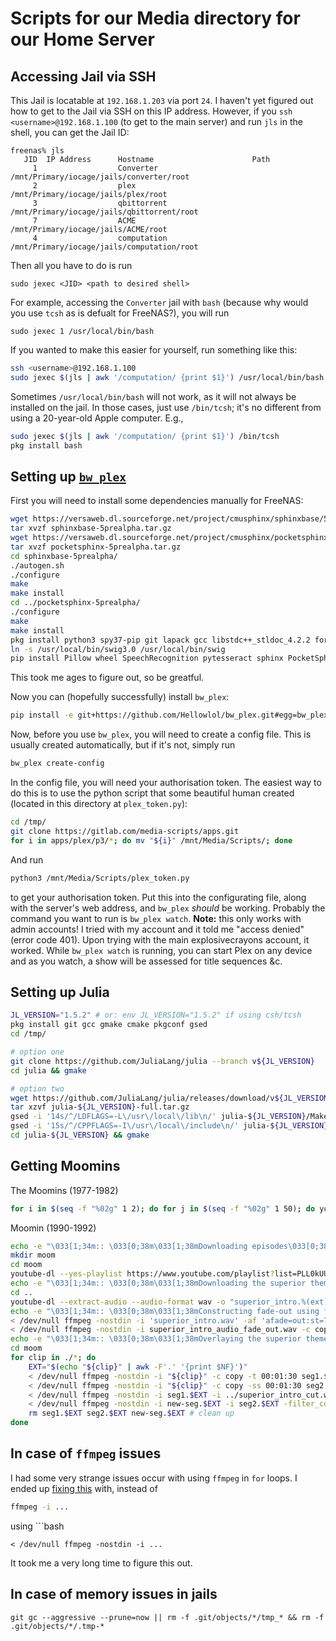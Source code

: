 # Scripts for our Media directory for our Home Server


## Accessing Jail via SSH

This Jail is locatable at `192.168.1.203` via port `24`.  I haven't yet figured out how to get to the Jail via SSH on this IP address.  However, if you `ssh <username>@192.168.1.100` (to get to the main server) and run `jls` in the shell, you can get the Jail ID:
```
freenas% jls
   JID  IP Address      Hostname                      Path
     1                  Converter                     /mnt/Primary/iocage/jails/converter/root
     2                  plex                          /mnt/Primary/iocage/jails/plex/root
     3                  qbittorrent                   /mnt/Primary/iocage/jails/qbittorrent/root
     7                  ACME                          /mnt/Primary/iocage/jails/ACME/root
     4                  computation                   /mnt/Primary/iocage/jails/computation/root
```
Then all you have to do is run
```
sudo jexec <JID> <path to desired shell>
```

For example, accessing the `Converter` jail with `bash` (because why would you use `tcsh` as is defualt for FreeNAS?), you will run
```
sudo jexec 1 /usr/local/bin/bash
```

If you wanted to make this easier for yourself, run something like this:
```bash
ssh <username>@192.168.1.100
sudo jexec $(jls | awk '/computation/ {print $1}') /usr/local/bin/bash
```

Sometimes `/usr/local/bin/bash` will not work, as it will not always be installed on the jail.  In those cases, just use `/bin/tcsh`; it's no different from using a 20-year-old Apple computer.  E.g.,
```bash
sudo jexec $(jls | awk '/computation/ {print $1}') /bin/tcsh
pkg install bash
```

## Setting up [`bw_plex`](https://github.com/Hellowlol/bw_plex)

First you will need to install some dependencies manually for FreeNAS:
```bash
wget https://versaweb.dl.sourceforge.net/project/cmusphinx/sphinxbase/5prealpha/sphinxbase-5prealpha.tar.gz
tar xvzf sphinxbase-5prealpha.tar.gz
wget https://versaweb.dl.sourceforge.net/project/cmusphinx/pocketsphinx/5prealpha/pocketsphinx-5prealpha.tar.gz
tar xvzf pocketsphinx-5prealpha.tar.gz
cd sphinxbase-5prealpha/
./autogen.sh
./configure
make
make install
cd ../pocketsphinx-5prealpha/
./configure
make
make install
pkg install python3 spy37-pip git lapack gcc libstdc++_stldoc_4.2.2 fortran-utils py37-wheel py37-llmvlite py37-numba py37-matplotlib py37-sqlite3 pocketsphinx sphinx3 pulseaudio swig30 py37-opencv libsndfile automake libtool bison
ln -s /usr/local/bin/swig3.0 /usr/local/bin/swig
pip install Pillow wheel SpeechRecognition pytesseract sphinx PocketSphinx
```
This took me ages to figure out, so be greatful.

Now you can (hopefully successfully) install `bw_plex`:
```bash
pip install -e git+https://github.com/Hellowlol/bw_plex.git#egg=bw_plex
```
Now, before you use `bw_plex`, you will need to create a config file.  This is usually created automatically, but if it's not, simply run
```bash
bw_plex create-config
```
In the config file, you will need your authorisation token.  The easiest way to do this is to use the python script that some beautiful human created (located in this directory at `plex_token.py`):
```bash
cd /tmp/
git clone https://gitlab.com/media-scripts/apps.git
for i in apps/plex/p3/*; do mv "${i}" /mnt/Media/Scripts/; done
```
And run 
```bash
python3 /mnt/Media/Scripts/plex_token.py
```
to get your authorisation token.  Put this into the configurating file, along with the server's web address, and `bw_plex` *should* be working.  Probably the command you want to run is `bw_plex watch`.  **Note:** this only works with admin accounts!  I tried with my account and it told me "access denied" (error code 401).  Upon trying with the main explosivecrayons account, it worked.  While `bw_plex watch` is running, you can start Plex on any device and as you watch, a show will be assessed for title sequences &c.

## Setting up Julia
```bash
JL_VERSION="1.5.2" # or: env JL_VERSION="1.5.2" if using csh/tcsh
pkg install git gcc gmake cmake pkgconf gsed
cd /tmp/

# option one
git clone https://github.com/JuliaLang/julia --branch v${JL_VERSION}
cd julia && gmake

# option two
wget https://github.com/JuliaLang/julia/releases/download/v${JL_VERSION}/julia-${JL_VERSION}-full.tar.gz
tar xzvf julia-${JL_VERSION}-full.tar.gz
gsed -i '14s/^/LDFLAGS=-L\/usr\/local\/lib\n/' julia-${JL_VERSION}/Make.inc
gsed -i '15s/^/CPPFLAGS=-I\/usr\/local\/include\n/' julia-${JL_VERSION}/Make.inc
cd julia-${JL_VERSION} && gmake
```

## Getting Moomins
The Moomins (1977-1982)
```bash
for i in $(seq -f "%02g" 1 2); do for j in $(seq -f "%02g" 1 50); do youtube-dl https://www.fuzzyfeltmoomins.co.uk/s${i}e${j}.html; done; done
```
Moomin (1990-1992)
```bash
echo -e "\033[1;34m:: \033[0;38m\033[1;38mDownloading episodes\033[0;38m"
mkdir moom
cd moom
youtube-dl --yes-playlist https://www.youtube.com/playlist?list=PLL0kUUHCSZA6VQjBcZ8TJ-tshEMyPsSt6
echo -e "\033[1;34m:: \033[0;38m\033[1;38mDownloading the superior theme\033[0;38m"
cd ..
youtube-dl --extract-audio --audio-format wav -o "superior_intro.%(ext)s" 'https://www.youtube.com/watch?v=BUIpX3XVVb8'
echo -e "\033[1;34m:: \033[0;38m\033[1;38mConstructing fade-out using first verse (as is what is used in the downloaded episodes)\033[0;38m"
< /dev/null ffmpeg -nostdin -i 'superior_intro.wav' -af 'afade=out:st=79:d=5' superior_intro_audio_fade_out.wav # fade out of intro at 79 seconds
< /dev/null ffmpeg -nostdin -i superior_intro_audio_fade_out.wav -c copy -t 81 superior_intro_cut.wav # cut the latter half of the superior intro
echo -e "\033[1;34m:: \033[0;38m\033[1;38mOverlaying the superior theme onto the videos\033[0;38m"
cd moom
for clip in ./*; do
    EXT="$(echo "${clip}" | awk -F'.' '{print $NF}')"
    < /dev/null ffmpeg -nostdin -i "${clip}" -c copy -t 00:01:30 seg1.$EXT # segment the clip at time=90 seconds
    < /dev/null ffmpeg -nostdin -i "${clip}" -c copy -ss 00:01:30 seg2.$EXT # obtain the remainder of the clip
    < /dev/null ffmpeg -nostdin -i seg1.$EXT -i ../superior_intro_cut.wav -c copy -map 0:v:0 -map 1:a:0 new-seg.$EXT # replace audio from the first 90 seconds of the original clip using in.wav
    < /dev/null ffmpeg -nostdin -i new-seg.$EXT -i seg2.$EXT -filter_complex "concat=n=2:v=1:a=1" -vn "${clip%.*}-new.${EXT}" # concatenate them back together; v=1 and a=1 are telling ffmpeg that both files have video and audio; n=2 tells ffmpeg that you are concatenating two files
    rm seg1.$EXT seg2.$EXT new-seg.$EXT # clean up
done
```

## In case of `ffmpeg` issues
I had some very strange issues occur with using `ffmpeg` in `for` loops.  I ended up [fixing this](https://github.com/G-Street/media-scripts/commit/65b643c) with, instead of 
```bash
ffmpeg -i ...
```
using ```bash
```
< /dev/null ffmpeg -nostdin -i ...
```
It took me a very long time to figure this out.

## In case of memory issues in jails

```
git gc --aggressive --prune=now || rm -f .git/objects/*/tmp_* && rm -f .git/objects/*/.tmp-*
```
